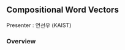 ## Compositional Word Vectors  

Presenter : 연선우 (KAIST)  

### Overview  

<!--stackedit_data:
eyJoaXN0b3J5IjpbODk5NzgwNzc4XX0=
-->